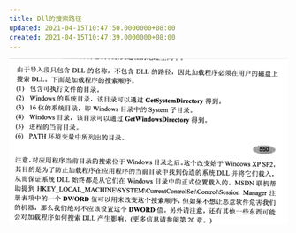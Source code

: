 ```yaml
---
title: Dll的搜索路径
updated: 2021-04-15T10:47:50.0000000+08:00
created: 2021-04-15T10:47:39.0000000+08:00
---
```


![image1](../../../../resources/image1-66.png)
